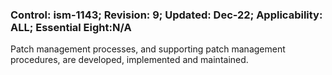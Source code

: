 ### Control: ism-1143; Revision: 9; Updated: Dec-22; Applicability: ALL; Essential Eight:N/A
<p>Patch management processes, and supporting patch management procedures, are developed, implemented and maintained.</p>